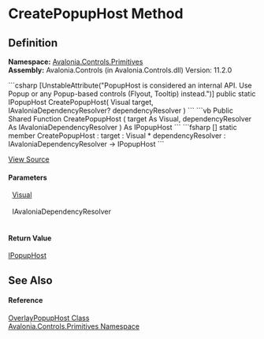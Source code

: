 # CreatePopupHost Method




## Definition
**Namespace:** <a href="N_Avalonia_Controls_Primitives">Avalonia.Controls.Primitives</a>  
**Assembly:** Avalonia.Controls (in Avalonia.Controls.dll) Version: 11.2.0

<Tabs groupId="api-code-preview">
<TabItem value="csharp" label="C#">
```csharp
[UnstableAttribute("PopupHost is considered an internal API. Use Popup or any Popup-based controls (Flyout, Tooltip) instead.")]
public static IPopupHost CreatePopupHost(
	Visual target,
	IAvaloniaDependencyResolver? dependencyResolver
)
```
</TabItem>
<TabItem value="vb" label="VB">
```vb
<UnstableAttribute("PopupHost is considered an internal API. Use Popup or any Popup-based controls (Flyout, Tooltip) instead.")>
Public Shared Function CreatePopupHost ( 
	target As Visual,
	dependencyResolver As IAvaloniaDependencyResolver
) As IPopupHost
```
</TabItem>
<TabItem value="fsharp" label="F#">
```fsharp
[<UnstableAttribute("PopupHost is considered an internal API. Use Popup or any Popup-based controls (Flyout, Tooltip) instead.")>]
static member CreatePopupHost : 
        target : Visual * 
        dependencyResolver : IAvaloniaDependencyResolver -> IPopupHost 
```
</TabItem>
</Tabs>



<a href="https://github.com/AvaloniaUI/Avalonia/tree/master/src/Avalonia.Controls/Primitives/OverlayPopupHost.cs#L198" title="View the source code">View Source</a>



#### Parameters
<dl><dt>  <a href="T_Avalonia_Visual">Visual</a></dt><dd> </dd><dt>  IAvaloniaDependencyResolver</dt><dd> </dd></dl>

#### Return Value
<a href="T_Avalonia_Controls_Primitives_IPopupHost">IPopupHost</a>

## See Also


#### Reference
<a href="T_Avalonia_Controls_Primitives_OverlayPopupHost">OverlayPopupHost Class</a>  
<a href="N_Avalonia_Controls_Primitives">Avalonia.Controls.Primitives Namespace</a>  

